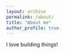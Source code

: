 ```yaml
---
layout: archive
permalink: /about/
title: "About me"
author_profile: true
---
```

I love building things!